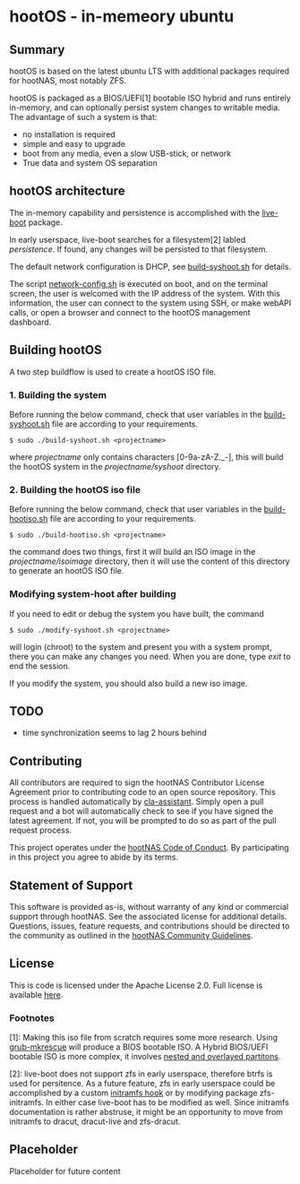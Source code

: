 # hootOS - in-memeory ubuntu

## Summary

hootOS is based on the latest ubuntu LTS with additional packages required for 
hootNAS, most notably ZFS.

hootOS is packaged as a BIOS/UEFI[1] bootable ISO hybrid and runs entirely 
in-memory, and can optionally persist system changes to writable media. 
The advantage of such a system is that: 

* no installation is required
* simple and easy to upgrade
* boot from any media, even a slow USB-stick, or network
* True data and system OS separation 

## hootOS architecture

The in-memory capability and persistence is accomplished with the 
[live-boot](https://manpages.ubuntu.com/manpages/jammy/man7/live-boot.7.html) 
package.

In early userspace, live-boot searches for a filesystem[2] labled 
*persistence*. If found, any changes will be persisted to that filesystem.

The default network configuration is DHCP, see 
[build-syshoot.sh](./build-syshoot.sh) for details.

The script [network-config.sh](/tty/README.md) is executed on boot, and
on the terminal screen, the user is welcomed with the IP address of the system. 
With this information, the user can connect to the system using SSH, or make 
webAPI calls, or open a browser and connect to the hootOS management dashboard.

## Building hootOS

A two step buildflow is used to create a hootOS ISO file.

### 1. Building the system

Before running the below command, check that user variables in the 
[build-syshoot.sh](./build-syshoot.sh) file are according to your 
requirements.

    $ sudo ./build-syshoot.sh <projectname>

where *projectname* only contains characters [0-9a-zA-Z._-], this will build 
the hootOS system in the *projectname/syshoot* directory. 

### 2. Building the hootOS iso file

Before running the below command, check that user variables in the 
[build-hootiso.sh](./build-hootiso.sh) file are according to your 
requirements.

    $ sudo ./build-hootiso.sh <projectname>

the command does two things, first it will build an ISO image in the 
*projectname/isoimage* directory, then it will use the content of this 
directory to generate an hootOS ISO file.

### Modifying system-hoot after building

If you need to edit or debug the system you have built, the command 

    $ sudo ./modify-syshoot.sh <projectname>

will login (chroot) to the system and present you with a system prompt, there 
you can make any changes you need. When you are done, type *exit* to end the 
session.

If you modify the system, you should also build a new iso image.

## TODO
* time synchronization seems to lag 2 hours behind

## Contributing

All contributors are required to sign the hootNAS Contributor License Agreement 
prior to contributing code to an open source repository. This process is 
handled automatically by [cla-assistant](https://cla-assistant.io/). 
Simply open a pull request and a bot will automatically check to see if you 
have signed the latest agreement. If not, you will be prompted to do so as part 
of the pull request process. 

This project operates under the [hootNAS Code of Conduct](#placeholder). By 
participating in this project you agree to abide by its terms. 

## Statement of Support

This software is provided as-is, without warranty of any kind or commercial 
support through hootNAS. See the associated license for additional details. 
Questions, issues, feature requests, and contributions should be directed to 
the community as outlined in the [hootNAS Community Guidelines](#placeholder).

## License

This is code is licensed under the Apache License 2.0. Full license is 
available [here](/LICENSE).

### Footnotes

[1]: Making this iso file from scratch requires some more research. Using 
[grub-mkrescue](https://www.gnu.org/software/grub/manual/grub/html_node/Making-a-GRUB-bootable-CD_002dROM.html) 
will produce a BIOS bootable ISO. A Hybrid BIOS/UEFI bootable ISO is more 
complex, it involves 
[nested and overlayed partitons](https://lists.gnu.org/archive/html/grub-devel/2015-01/msg00042.html).

[2]: live-boot does not support zfs in early userspace, therefore btrfs is used 
for persitence. As a future feature, zfs in early userspace could be
accomplished by a custom 
[initramfs hook](https://manpages.ubuntu.com/manpages/bionic/en/man8/initramfs-tools.8.html) 
or by modifying package zfs-initramfs. In either case live-boot has to be 
modified as well. Since initramfs documentation is rather abstruse, it might be 
an opportunity to move from initramfs to dracut, dracut-live and zfs-dracut.

## Placeholder

Placeholder for future content